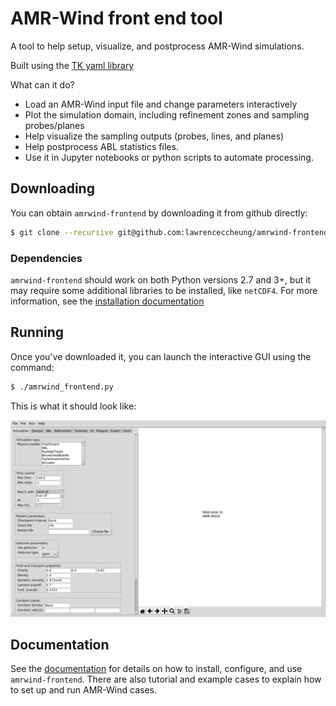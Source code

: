 # AMR-Wind front end tool

A tool to help setup, visualize, and postprocess AMR-Wind simulations.

Built using the [TK yaml library](https://github.com/lawrenceccheung/tkyamlgui)

What can it do?
- Load an AMR-Wind input file and change parameters interactively
- Plot the simulation domain, including refinement zones and sampling
  probes/planes
- Help visualize the sampling outputs (probes, lines, and planes)
- Help postprocess ABL statistics files.
- Use it in Jupyter notebooks or python scripts to automate
  processing.

## Downloading 
You can obtain `amrwind-frontend` by downloading it from github directly:
```bash
$ git clone --recursive git@github.com:lawrenceccheung/amrwind-frontend.git
```
### Dependencies

`amrwind-frontend` should work on both Python versions 2.7 and 3+, but
it may require some additional libraries to be installed, like
`netCDF4`.  For more information, see the [installation
documentation](docs/installing.md)

## Running
Once you've downloaded it, you can launch the interactive GUI using
the command:

```bash
$ ./amrwind_frontend.py
```

This is what it should look like:

![screenshot](docs/tutorial1/images/amrwind_frontend_startup.png)

## Documentation

See the [documentation](docs/README.md) for details on how to install,
configure, and use `amrwind-frontend`.  There are also tutorial and
example cases to explain how to set up and run AMR-Wind cases.

